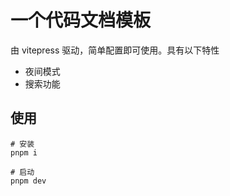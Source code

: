 # 一个代码文档模板

由 vitepress 驱动，简单配置即可使用。具有以下特性

* 夜间模式
* 搜索功能

## 使用
```shell
# 安装
pnpm i

# 启动
pnpm dev
```